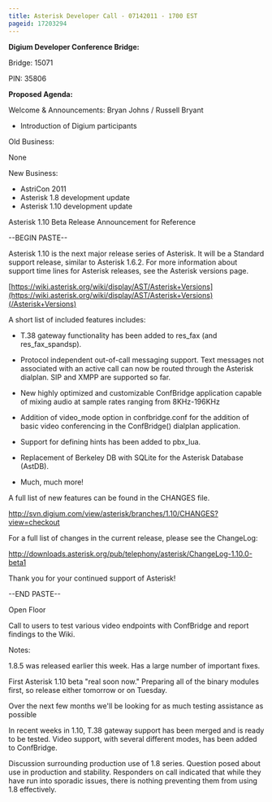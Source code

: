 ```yaml
---
title: Asterisk Developer Call - 07142011 - 1700 EST
pageid: 17203294
---
```


**Digium Developer Conference Bridge:**


Bridge:  15071


PIN:  35806


**Proposed Agenda:**


Welcome & Announcements:  Bryan Johns / Russell Bryant


* Introduction of Digium participants


Old Business:


None


New Business:


* AstriCon 2011
* Asterisk 1.8 development update
* Asterisk 1.10 development update


Asterisk 1.10 Beta Release Announcement for Reference


--BEGIN PASTE--  

Asterisk 1.10 is the next major release series of Asterisk. It will be a Standard support release, similar to Asterisk 1.6.2. For more information about support time lines for Asterisk releases, see the Asterisk versions page.


[https://wiki.asterisk.org/wiki/display/AST/Asterisk+Versions](https://wiki.asterisk.org/wiki/display/AST/Asterisk+Versions)(/Asterisk+Versions)


A short list of included features includes:


* T.38 gateway functionality has been added to res_fax (and res_fax_spandsp).
* Protocol independent out-of-call messaging support. Text messages not associated with an active call can now be routed through the Asterisk dialplan. SIP and XMPP are supported so far.
* New highly optimized and customizable ConfBridge application capable of mixing audio at sample rates ranging from 8KHz-196KHz
* Addition of video_mode option in confbridge.conf for the addition of basic video conferencing in the ConfBridge() dialplan application.
* Support for defining hints has been added to pbx_lua.


* Replacement of Berkeley DB with SQLite for the Asterisk Database (AstDB).
* Much, much more!


A full list of new features can be found in the CHANGES file.


<http://svn.digium.com/view/asterisk/branches/1.10/CHANGES?view=checkout>


For a full list of changes in the current release, please see the ChangeLog:


<http://downloads.asterisk.org/pub/telephony/asterisk/ChangeLog-1.10.0-beta1>


Thank you for your continued support of Asterisk!  

--END PASTE--


Open Floor


Call to users to test various video endpoints with ConfBridge and report findings to the Wiki.


Notes:


1.8.5 was released earlier this week. Has a large number of important fixes.


First Asterisk 1.10 beta "real soon now." Preparing all of the binary modules first, so release either tomorrow or on Tuesday.  

Over the next few months we'll be looking for as much testing assistance as possible


In recent weeks in 1.10, T.38 gateway support has been merged and is ready to be tested. Video support, with several different modes, has been added to ConfBridge.


Discussion surrounding production use of 1.8 series. Question posed about use in production and stability. Responders on call indicated that while they have run into sporadic issues, there is nothing preventing them from using 1.8 effectively.

